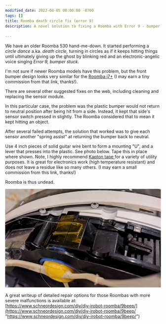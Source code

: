 ```yaml
---
modified_date: 2022-04-05 00:00:00 -0700
tags: []
title: Roomba death circle fix (error 9)
description: A novel solution to fixing a Roomba with Error 9 - bumper stuck or dirty

---
```

We have an older Roomba 530 hand-me-down. It started performing a _circle dance_ a.ka. _death circle,_ turning in circles as if it keeps hitting things until ultimately giving up the ghost by blinking red and an electronic-angelic voice singing _Error 9, bumper stuck_.

I'm not sure if newer Roomba models have this problem, but the front bumper design looks very similar for the [Roomba j7+](https://www.amazon.com/iRobot-Roomba-Self-Emptying-Robot-Vacuum/dp/B094NYHTMF?crid=3OY38BHYOMJYN&keywords=roomba&qid=1649179868&sprefix=newer%2Broomba%2Caps%2C103&sr=8-1-spons&spLa=ZW5jcnlwdGVkUXVhbGlmaWVyPUExRzhNVjVHT0ZCR1o2JmVuY3J5cHRlZElkPUEwMjA4MDYwM0JYN0dDOEpUVVdTNyZlbmNyeXB0ZWRBZElkPUEwMTYxNDYzMkkyWFdHMDROQVpTNCZ3aWRnZXROYW1lPXNwX2F0ZiZhY3Rpb249Y2xpY2tSZWRpcmVjdCZkb05vdExvZ0NsaWNrPXRydWU&th=1&linkCode=ll1&tag=thermal002-20&linkId=457157ae7e36cc9ff5ba8196a5c93832&language=en_US&ref_=as_li_ss_tl) (I may earn a tiny commission from that link, thanks!).

There are several other suggested fixes on the web, including cleaning and replacing the sensor module.

In this particular case, the problem was  the plastic bumper would not return to neutral position after being hit from a side. Instead, it kept that side's sensor switch pressed in slightly. The Roomba considered that to mean it kept hitting an object.

After several failed attempts, the solution that worked was to give each sensor another "spring assist" at returning the bumper back to neutral.

Use 4 inch pieces of solid guitar wire bent to form a mounting "U", and a lever that presses into the plastic. See photo below. Tape this in place where shown. Note, I highly recommend [Kapton tape ](https://www.amazon.com/Temperature-Kapton-Professional-Protecting-Circuit/dp/B07RZYY2T1?crid=RRH5FDIDSE6E&keywords=kapton%2Btape&qid=1649179755&sprefix=kapton%2Btap%2Caps%2C142&sr=8-1-spons&spLa=ZW5jcnlwdGVkUXVhbGlmaWVyPUFWVERUNklQUFlNTjMmZW5jcnlwdGVkSWQ9QTAwNTgzNzczNVlOSDJCNERGS0NXJmVuY3J5cHRlZEFkSWQ9QTAyNjc5NjRQSFhJWFU0RExONU4md2lkZ2V0TmFtZT1zcF9hdGYmYWN0aW9uPWNsaWNrUmVkaXJlY3QmZG9Ob3RMb2dDbGljaz10cnVl&th=1&linkCode=ll1&tag=thermal002-20&linkId=01e4b74bae5dc5cb23e470b9ca6d576a&language=en_US&ref_=as_li_ss_tl)for a variety of utility purposes. It is great for electronics work (high temperature resistant) and does not leave a residue like so many others. (I may earn a small commission from this link, thanks!)

Roomba is thus undead.

![](/uploads/roomba-bumper-fix.jpg)

A great writeup of detailed repair options for those Roombas with more severe malfunctions is available at: [https://www.schneordesign.com/diy/diy-irobot-roomba/9beep/](https://www.schneordesign.com/diy/diy-irobot-roomba/9beep/ "https://www.schneordesign.com/diy/diy-irobot-roomba/9beep/")